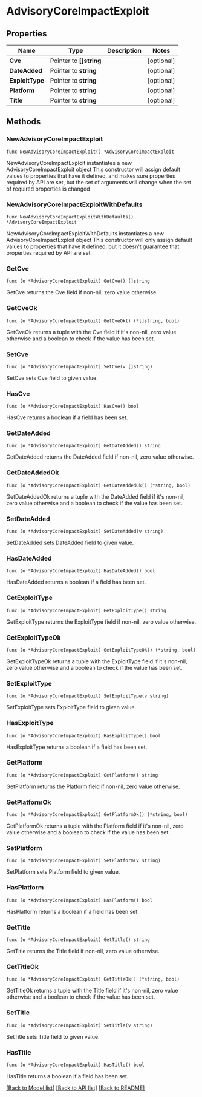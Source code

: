 # AdvisoryCoreImpactExploit

## Properties

Name | Type | Description | Notes
------------ | ------------- | ------------- | -------------
**Cve** | Pointer to **[]string** |  | [optional] 
**DateAdded** | Pointer to **string** |  | [optional] 
**ExploitType** | Pointer to **string** |  | [optional] 
**Platform** | Pointer to **string** |  | [optional] 
**Title** | Pointer to **string** |  | [optional] 

## Methods

### NewAdvisoryCoreImpactExploit

`func NewAdvisoryCoreImpactExploit() *AdvisoryCoreImpactExploit`

NewAdvisoryCoreImpactExploit instantiates a new AdvisoryCoreImpactExploit object
This constructor will assign default values to properties that have it defined,
and makes sure properties required by API are set, but the set of arguments
will change when the set of required properties is changed

### NewAdvisoryCoreImpactExploitWithDefaults

`func NewAdvisoryCoreImpactExploitWithDefaults() *AdvisoryCoreImpactExploit`

NewAdvisoryCoreImpactExploitWithDefaults instantiates a new AdvisoryCoreImpactExploit object
This constructor will only assign default values to properties that have it defined,
but it doesn't guarantee that properties required by API are set

### GetCve

`func (o *AdvisoryCoreImpactExploit) GetCve() []string`

GetCve returns the Cve field if non-nil, zero value otherwise.

### GetCveOk

`func (o *AdvisoryCoreImpactExploit) GetCveOk() (*[]string, bool)`

GetCveOk returns a tuple with the Cve field if it's non-nil, zero value otherwise
and a boolean to check if the value has been set.

### SetCve

`func (o *AdvisoryCoreImpactExploit) SetCve(v []string)`

SetCve sets Cve field to given value.

### HasCve

`func (o *AdvisoryCoreImpactExploit) HasCve() bool`

HasCve returns a boolean if a field has been set.

### GetDateAdded

`func (o *AdvisoryCoreImpactExploit) GetDateAdded() string`

GetDateAdded returns the DateAdded field if non-nil, zero value otherwise.

### GetDateAddedOk

`func (o *AdvisoryCoreImpactExploit) GetDateAddedOk() (*string, bool)`

GetDateAddedOk returns a tuple with the DateAdded field if it's non-nil, zero value otherwise
and a boolean to check if the value has been set.

### SetDateAdded

`func (o *AdvisoryCoreImpactExploit) SetDateAdded(v string)`

SetDateAdded sets DateAdded field to given value.

### HasDateAdded

`func (o *AdvisoryCoreImpactExploit) HasDateAdded() bool`

HasDateAdded returns a boolean if a field has been set.

### GetExploitType

`func (o *AdvisoryCoreImpactExploit) GetExploitType() string`

GetExploitType returns the ExploitType field if non-nil, zero value otherwise.

### GetExploitTypeOk

`func (o *AdvisoryCoreImpactExploit) GetExploitTypeOk() (*string, bool)`

GetExploitTypeOk returns a tuple with the ExploitType field if it's non-nil, zero value otherwise
and a boolean to check if the value has been set.

### SetExploitType

`func (o *AdvisoryCoreImpactExploit) SetExploitType(v string)`

SetExploitType sets ExploitType field to given value.

### HasExploitType

`func (o *AdvisoryCoreImpactExploit) HasExploitType() bool`

HasExploitType returns a boolean if a field has been set.

### GetPlatform

`func (o *AdvisoryCoreImpactExploit) GetPlatform() string`

GetPlatform returns the Platform field if non-nil, zero value otherwise.

### GetPlatformOk

`func (o *AdvisoryCoreImpactExploit) GetPlatformOk() (*string, bool)`

GetPlatformOk returns a tuple with the Platform field if it's non-nil, zero value otherwise
and a boolean to check if the value has been set.

### SetPlatform

`func (o *AdvisoryCoreImpactExploit) SetPlatform(v string)`

SetPlatform sets Platform field to given value.

### HasPlatform

`func (o *AdvisoryCoreImpactExploit) HasPlatform() bool`

HasPlatform returns a boolean if a field has been set.

### GetTitle

`func (o *AdvisoryCoreImpactExploit) GetTitle() string`

GetTitle returns the Title field if non-nil, zero value otherwise.

### GetTitleOk

`func (o *AdvisoryCoreImpactExploit) GetTitleOk() (*string, bool)`

GetTitleOk returns a tuple with the Title field if it's non-nil, zero value otherwise
and a boolean to check if the value has been set.

### SetTitle

`func (o *AdvisoryCoreImpactExploit) SetTitle(v string)`

SetTitle sets Title field to given value.

### HasTitle

`func (o *AdvisoryCoreImpactExploit) HasTitle() bool`

HasTitle returns a boolean if a field has been set.


[[Back to Model list]](../README.md#documentation-for-models) [[Back to API list]](../README.md#documentation-for-api-endpoints) [[Back to README]](../README.md)



